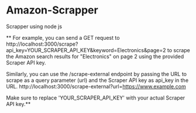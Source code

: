 # Amazon-Scrapper
Scrapper using node js



** For example, you can send a GET request to http://localhost:3000/scrape?api_key=YOUR_SCRAPER_API_KEY&keyword=Electronics&page=2 to scrape the Amazon search results for "Electronics" on page 2 using the provided Scraper API key.

Similarly, you can use the /scrape-external endpoint by passing the URL to scrape as a query parameter (url) and the Scraper API key as api_key in the URL.
http://localhost:3000/scrape-external?url=https://www.example.com 

Make sure to replace 'YOUR_SCRAPER_API_KEY' with your actual Scraper API key.**
